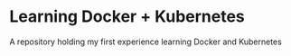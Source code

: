 # Learning Docker + Kubernetes

A repository holding my first experience learning Docker and Kubernetes